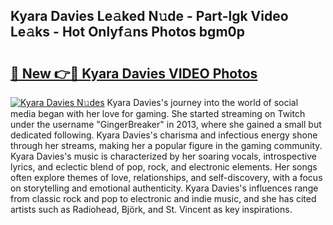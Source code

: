 ## Kyara Davies Le𝚊ked N𝚞de - Part-lgk Video Le𝚊ks - Hot Onlyf𝚊ns Photos bgm0p

# <h2><a href="http://ac13022.deff.icu/?id=Kyara+Davies">🔗 New 👉🔴 Kyara Davies VIDEO Photos</a></h2>

[![Kyara Davies N𝚞des](https://i.imgur.com/rIISA9y.gif)](http://ac13022.deff.icu/?id=Kyara+Davies)
Kyara Davies's journey into the world of social media began with her love for gaming. She started streaming on Twitch under the username "GingerBreaker" in 2013, where she gained a small but dedicated following. Kyara Davies's charisma and infectious energy shone through her streams, making her a popular figure in the gaming community. Kyara Davies's music is characterized by her soaring vocals, introspective lyrics, and eclectic blend of pop, rock, and electronic elements. Her songs often explore themes of love, relationships, and self-discovery, with a focus on storytelling and emotional authenticity. Kyara Davies's influences range from classic rock and pop to electronic and indie music, and she has cited artists such as Radiohead, Björk, and St. Vincent as key inspirations.
